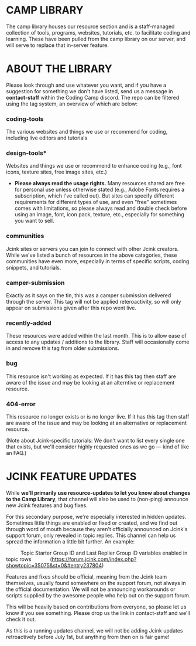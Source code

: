 # CAMP LIBRARY
The camp library houses our resource section and is a staff-managed collection of tools, programs, websites, tutorials, etc. to facilitate coding and learning. These have been pulled from the camp library on our server, and will serve to replace that in-server feature. 

# ABOUT THE LIBRARY

Please look through and use whatever you want, and if you have a suggestion for something we don't have listed, send us a message in **contact-staff** within the Coding Camp discord. The repo can be filtered using the tag system, an overview of which are below:

### coding-tools 
The various websites and things we use or recommend for coding, including live editors and tutorials

### design-tools*
Websites and things we use or recommend to enhance coding (e.g., font icons, texture sites, free image sites, etc.)

* **Please always read the usage rights.** Many resources shared are free for personal use unless otherwise stated (e.g., Adobe Fonts requires a subscription, which I've called out). But sites can specify different requirements for different types of use, and even "free" sometimes comes with limitations, so please always read and double check before using an image, font, icon pack, texture, etc., especially for something you want to sell.

### communities 
Jcink sites or servers you can join to connect with other Jcink creators. While we've listed a bunch of resources in the above catagories, these communities have even more, especially in terms of specific scripts, coding snippets, and tutorials. 

### camper-submission
Exactly as it says on the tin, this was a camper submission delivered through the server. This tag will not be applied reteroactivity, so will only appear on submissions given after this repo went live.

### recently-added
These resources were added within the last month. This is to allow ease of access to any updates / additions to the library. Staff will occasionally come in and remove this tag from older submissions.

### bug
This resource isn't working as expected. If it has this tag then staff are aware of the issue and may be looking at an alterntive or replacement resource.

### 404-error
This resource no longer exists or is no longer live. If it has this tag then staff are aware of the issue and may be looking at an alternative or replacement resource.

(Note about Jcink-specific tutorials: We don't want to list every single one that exists, but we'll consider highly requested ones as we go — kind of like an FAQ.) 

# JCINK FEATURE UPDATES
While **we'll primarily use resource-updates to let you know about changes to the Camp Library**, that channel will also be used to (non-ping) announce new Jcink features and bug fixes. 

For this secondary purpose, we're especially interested in hidden updates. Sometimes little things are enabled or fixed or created, and we find out through word of mouth because they aren't officially announced on Jcink's support forum, only revealed in topic replies. This channel can help us spread the information a little bit further.  An example:

&nbsp; &nbsp; &nbsp; &nbsp; &nbsp; Topic Starter Group ID and Last Replier Group ID variables enabled in topic rows 
&nbsp; &nbsp; &nbsp; &nbsp; &nbsp; &nbsp; (https://forum.jcink.com/index.php?showtopic=35075&st=0&#entry237804)

Features and fixes should be official, meaning from the Jcink team themselves, usually found somewhere on the support forum, not always in the official documentation. We will not be announcing workarounds or scripts supplied by the awesome people who help out on the support forum.

This will be heavily based on contributions from everyone, so please let us know if you see something. Please drop us the link in contact-staff and we'll check it out. 

As this is a running updates channel, we will not be adding Jcink updates retroactively before July 1st, but anything from then on is fair game!
